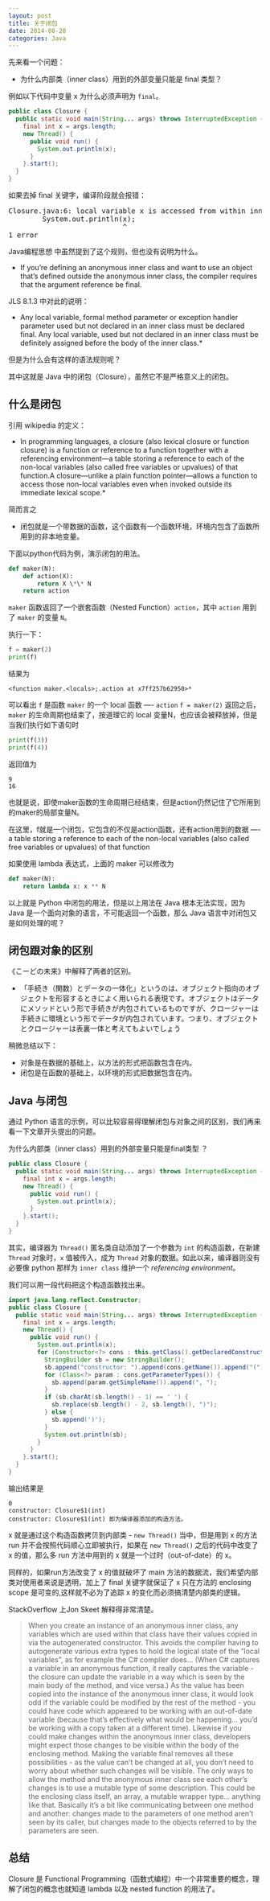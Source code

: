 ```yaml
---
layout: post
title: 关于闭包
date: 2014-08-20
categories: Java
---
```


先来看一个问题：

* 为什么内部类（inner class）用到的外部变量只能是 final 类型？

例如以下代码中变量 x 为什么必须声明为 `final`。

```java
public class Closure {
  public static void main(String... args) throws InterruptedException {
    final int x = args.length;
    new Thread() {
      public void run() {
        System.out.println(x);
      }
    }.start();
  }
}
```

如果去掉 final 关键字，编译阶段就会报错：

<pre>
Closure.java:6: local variable x is accessed from within inner class; needs to be declared final
        System.out.println(x);
                           ^
1 error
</pre>

Java编程思想 中虽然提到了这个规则，但也没有说明为什么。

* If you’re defining an anonymous inner class and want to use an object that’s defined outside the anonymous inner class, the compiler requires that the argument reference be final.

JLS 8.1.3 中对此的说明：

* Any local variable, formal method parameter or exception handler parameter used but not declared in an inner class must be declared final. Any local variable, used but not declared in an inner class must be definitely assigned before the body of the inner class.*

但是为什么会有这样的语法规则呢？

其中这就是 Java 中的闭包（Closure），虽然它不是严格意义上的闭包。

什么是闭包
---

引用 wikipedia 的定义：

* In programming languages, a closure (also lexical closure or function closure) is a function or reference to a function together with a referencing environment—a table storing a reference to each of the non-local variables (also called free variables or upvalues) of that function.A closure—unlike a plain function pointer—allows a function to access those non-local variables even when invoked outside its immediate lexical scope.*

简而言之

* 闭包就是一个带数据的函数，这个函数有一个函数环境，环境内包含了函数所用到的非本地变量。

下面以python代码为例，演示闭包的用法。

```python
def maker(N):
    def action(X):
        return X \*\* N
    return action
```

`maker` 函数返回了一个嵌套函数（Nested Function）`action`，其中 `action` 用到了 `maker` 的变量 `N`。

执行一下：

```python
f = maker(2)
print(f)
```

结果为

```
<function maker.<locals>;.action at x7ff257b62950>*
```


可以看出 `f` 是函数 `maker` 的一个 local 函数 —- `action`
`f = maker(2)` 返回之后，`maker` 的生命周期也结束了，按道理它的 local 变量N，也应该会被释放掉，但是当我们执行如下语句时

```python
print(f(3))
print(f(4))
```

返回值为

```
9
16
```

也就是说，即使maker函数的生命周期已经结束，但是action仍然记住了它所用到的maker的局部变量N。

在这里，f就是一个闭包，它包含的不仅是action函数，还有action用到的数据 —- a table storing a reference to each of the non-local variables (also called free variables or upvalues) of that function

如果使用 lambda 表达式，上面的 maker 可以修改为

```python
def maker(N):
	return lambda x: x ** N
```

以上就是 Python 中闭包的用法，但是以上用法在 Java 根本无法实现，因为 Java 是一个面向对象的语言，不可能返回一个函数，那么 Java 语言中对闭包又是如何处理的呢？

闭包跟对象的区别
---

《こーどの未来》中解释了两者的区别。
* 「手続き（関数）とデータの一体化」というのは、オブジェクト指向のオブジェクトを形容するときによく用いられる表現です。オブジェクトはデータにメソッドという形で手続きが内包されているものですが、クロージャーは手続きに環境という形でデータが内包されています。つまり、オブジェクトとクロージャーは表裏一体と考えてもよいでしょう

稍微总结以下：
* 对象是在数据的基础上，以方法的形式把函数包含在内。
* 闭包是在函数的基础上，以环境的形式把数据包含在内。

Java 与闭包
---

通过 Python 语言的示例，可以比较容易得理解闭包与对象之间的区别，我们再来看一下文章开头提出的问题。

为什么内部类（inner class）用到的外部变量只能是final类型 ？

```java
public class Closure {
  public static void main(String... args) throws InterruptedException {
    final int x = args.length;
    new Thread() {
      public void run() {
        System.out.println(x);
      }
    }.start();
  }
}
```

其实，编译器为 `Thread()` 匿名类自动添加了一个参数为 `int` 的构造函数，在新建 `Thread` 对象时，`x` 值被传入，成为 `Thread` 对象的数据。如此以来，编译器则没有必要像 python 那样为 `inner class` 维护一个 *referencing environment*。

我们可以用一段代码把这个构造函数找出来。

```java
import java.lang.reflect.Constructor;
public class Closure {
  public static void main(String... args) throws InterruptedException {
    final int x = args.length;
    new Thread() {
      public void run() {
        System.out.println(x);
        for (Constructor<?> cons : this.getClass().getDeclaredConstructors()) {
          StringBuilder sb = new StringBuilder();
          sb.append("constructor: ").append(cons.getName()).append("(");
          for (Class<?> param : cons.getParameterTypes()) {
            sb.append(param.getSimpleName()).append(", ");
          }
          if (sb.charAt(sb.length() - 1) == ' ') {
            sb.replace(sb.length() - 2, sb.length(), ")");
          } else {
            sb.append(')');
          }
          System.out.println(sb);
        }
      }
    }.start();
  }
}
```
输出结果是

```
0
constructor: Closure$1(int)
constructor: Closure$1(int) 即为编译器添加的构造方法。
```

x 就是通过这个构造函数拷贝到内部类 - `new Thread()` 当中，但是用到 x 的方法 run 并不会按照代码顺心立即被执行，如果在 `new Thread()` 之后的代码中改变了 x 的值，那么多 run 方法中用到的 x 就是一个过时（out-of-date）的 x。

同样的，如果run方法改变了 x 的值就破坏了 main 方法的数据流，我们希望内部类对使用者来说是透明，加上了 final 关键字就保证了 x 只在方法的 enclosing scope 是可变的,这样就不必为了追踪 x 的变化而必须搞清楚内部类的逻辑。

StackOverflow 上Jon Skeet 解释得非常清楚。

> When you create an instance of an anonymous inner class, any variables which are used within that class have their values copied in via the autogenerated constructor. This avoids the compiler having to autogenerate various extra types to hold the logical state of the “local variables”, as for example the C# compiler does… (When C# captures a variable in an anonymous function, it really captures the variable - the closure can update the variable in a way which is seen by the main body of the method, and vice versa.)
As the value has been copied into the instance of the anonymous inner class, it would look odd if the variable could be modified by the rest of the method - you could have code which appeared to be working with an out-of-date variable (because that’s effectively what would be happening… you’d be working with a copy taken at a different time). Likewise if you could make changes within the anonymous inner class, developers might expect those changes to be visible within the body of the enclosing method.
Making the variable final removes all these possibilities - as the value can’t be changed at all, you don’t need to worry about whether such changes will be visible. The only ways to allow the method and the anonymous inner class see each other’s changes is to use a mutable type of some description. This could be the enclosing class itself, an array, a mutable wrapper type… anything like that. Basically it’s a bit like communicating between one method and another: changes made to the parameters of one method aren’t seen by its caller, but changes made to the objects referred to by the parameters are seen.

总结
---

Closure 是 Functional Programming（函数式编程）中一个非常重要的概念，理解了闭包的概念也就知道 lambda 以及 nested function 的用法了。
